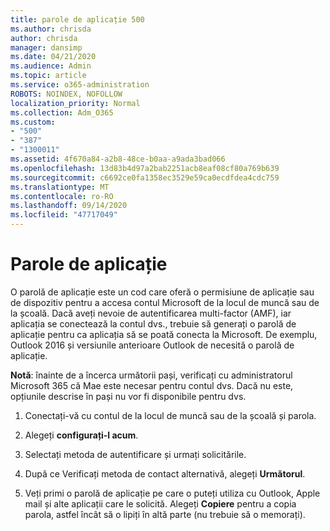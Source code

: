 ```yaml
---
title: parole de aplicație 500
ms.author: chrisda
author: chrisda
manager: dansimp
ms.date: 04/21/2020
ms.audience: Admin
ms.topic: article
ms.service: o365-administration
ROBOTS: NOINDEX, NOFOLLOW
localization_priority: Normal
ms.collection: Adm_O365
ms.custom:
- "500"
- "387"
- "1300011"
ms.assetid: 4f670a84-a2b8-48ce-b0aa-a9ada3bad066
ms.openlocfilehash: 13d83b4d97a2bab2251acb8eaf08cf80a769b639
ms.sourcegitcommit: c6692ce0fa1358ec3529e59ca0ecdfdea4cdc759
ms.translationtype: MT
ms.contentlocale: ro-RO
ms.lasthandoff: 09/14/2020
ms.locfileid: "47717049"
---
```

# <a name="app-passwords"></a>Parole de aplicație

O parolă de aplicație este un cod care oferă o permisiune de aplicație sau de dispozitiv pentru a accesa contul Microsoft de la locul de muncă sau de la școală. Dacă aveți nevoie de autentificarea multi-factor (AMF), iar aplicația se conectează la contul dvs., trebuie să generați o parolă de aplicație pentru ca aplicația să se poată conecta la Microsoft. De exemplu, Outlook 2016 și versiunile anterioare Outlook de necesită o parolă de aplicație.

 **Notă**: înainte de a încerca următorii pași, verificați cu administratorul Microsoft 365 că Mae este necesar pentru contul dvs. Dacă nu este, opțiunile descrise în pași nu vor fi disponibile pentru dvs.

1. Conectați-vă cu contul de la locul de muncă sau de la școală și parola.

2. Alegeți **configurați-l acum**.

3. Selectați metoda de autentificare și urmați solicitările.

4. După ce Verificați metoda de contact alternativă, alegeți **Următorul**.

5. Veți primi o parolă de aplicație pe care o puteți utiliza cu Outlook, Apple mail și alte aplicații care le solicită. Alegeți **Copiere** pentru a copia parola, astfel încât să o lipiți în altă parte (nu trebuie să o memorați).

